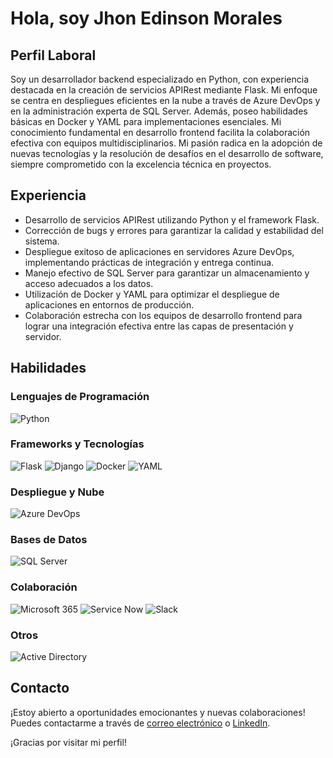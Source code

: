 # Hola, soy Jhon Edinson Morales

## Perfil Laboral

Soy un desarrollador backend especializado en Python, con experiencia destacada en la creación de servicios APIRest mediante Flask. Mi enfoque se centra en despliegues eficientes en la nube a través de Azure DevOps y en la administración experta de SQL Server. Además, poseo habilidades básicas en Docker y YAML para implementaciones esenciales. Mi conocimiento fundamental en desarrollo frontend facilita la colaboración efectiva con equipos multidisciplinarios. Mi pasión radica en la adopción de nuevas tecnologías y la resolución de desafíos en el desarrollo de software, siempre comprometido con la excelencia técnica en proyectos.

## Experiencia

- Desarrollo de servicios APIRest utilizando Python y el framework Flask.
- Corrección de bugs y errores para garantizar la calidad y estabilidad del sistema.
- Despliegue exitoso de aplicaciones en servidores Azure DevOps, implementando prácticas de integración y entrega continua.
- Manejo efectivo de SQL Server para garantizar un almacenamiento y acceso adecuados a los datos.
- Utilización de Docker y YAML para optimizar el despliegue de aplicaciones en entornos de producción.
- Colaboración estrecha con los equipos de desarrollo frontend para lograr una integración efectiva entre las capas de presentación y servidor.

## Habilidades

### Lenguajes de Programación
![Python](https://img.shields.io/badge/Python-3776AB?style=for-the-badge&logo=python&logoColor=white)

### Frameworks y Tecnologías
![Flask](https://img.shields.io/static/v1?style=for-the-badge&message=Flask&color=000000&logo=Flask&logoColor=FFFFFF&label=)
![Django](https://img.shields.io/badge/Django-092E20?style=for-the-badge&logo=django&logoColor=white)
![Docker](https://img.shields.io/badge/Docker-2496ED?style=for-the-badge&logo=docker&logoColor=white)
![YAML](https://img.shields.io/badge/YAML-000000?style=for-the-badge&logo=YAML&logoColor=white)

### Despliegue y Nube
![Azure DevOps](https://img.shields.io/badge/Azure%20DevOps-0078D7?style=for-the-badge&logo=azure-devops&logoColor=white)

### Bases de Datos
![SQL Server](https://img.shields.io/badge/SQL%20Server-CC2927?style=for-the-badge&logo=microsoft-sql-server&logoColor=white)

### Colaboración
![Microsoft 365](https://img.shields.io/badge/Microsoft%20365-0078D4?style=for-the-badge&logo=microsoft&logoColor=white)
![Service Now](https://img.shields.io/badge/Service%20Now-0077CC?style=for-the-badge&logo=ServiceNow&logoColor=white)
![Slack](https://img.shields.io/badge/Slack-4A154B?style=for-the-badge&logo=slack&logoColor=white)

### Otros
![Active Directory](https://img.shields.io/badge/Active%20Directory-004880?style=for-the-badge&logo=Active%20Directory&logoColor=white)

## Contacto

¡Estoy abierto a oportunidades emocionantes y nuevas colaboraciones! Puedes contactarme a través de [correo electrónico](moralezjohn11@gmail.com) o [LinkedIn](https://www.linkedin.com/in/jhonedinsonmorales/).

¡Gracias por visitar mi perfil!

<!--
**JohnEdinson19/JohnEdinson19** is a ✨ _special_ ✨ repository because its `README.md` (this file) appears on your GitHub profile.

Here are some ideas to get you started:

- 🔭 I’m currently working on ...
- 🌱 I’m currently learning ...
- 👯 I’m looking to collaborate on ...
- 🤔 I’m looking for help with ...
- 💬 Ask me about ...
- 📫 How to reach me: ...
- 😄 Pronouns: ...
- ⚡ Fun fact: ...
-->
